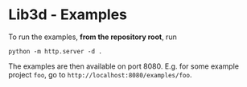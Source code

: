 # Lib3d - Examples
To run the examples, **from the repository root**, run

    python -m http.server -d .

The examples are then available on port 8080. E.g. for some example project `foo`,
go to `http://localhost:8080/examples/foo`.
